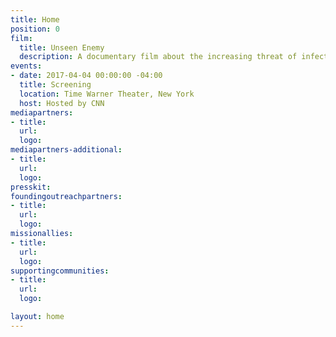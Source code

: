 ```yaml
---
title: Home
position: 0
film:
  title: Unseen Enemy
  description: A documentary film about the increasing threat of infectious disease epidemics in the 21st century. Meet doctors, disease detectives and everyday men and women around the globe who have stepped right into the horror of ebola, zika and influenza epidemics and emerged deeply changed.
events:
- date: 2017-04-04 00:00:00 -04:00
  title: Screening
  location: Time Warner Theater, New York
  host: Hosted by CNN
mediapartners:
- title:
  url:
  logo:
mediapartners-additional:
- title:
  url:
  logo:
presskit:
foundingoutreachpartners:
- title:
  url:
  logo:
missionallies:
- title:
  url:
  logo:
supportingcommunities:
- title:
  url:
  logo:

layout: home
---
```

